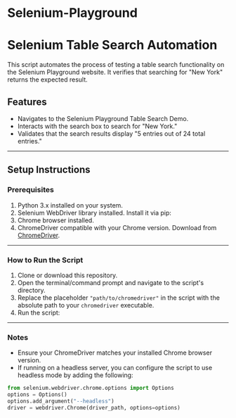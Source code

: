 # Selenium-Playground

# Selenium Table Search Automation

This script automates the process of testing a table search functionality on the Selenium Playground website. It verifies that searching for "New York" returns the expected result.

## Features
- Navigates to the Selenium Playground Table Search Demo.
- Interacts with the search box to search for "New York."
- Validates that the search results display "5 entries out of 24 total entries."

---

## Setup Instructions

### Prerequisites
1. Python 3.x installed on your system.
2. Selenium WebDriver library installed. Install it via pip:
3. Chrome browser installed.
4. ChromeDriver compatible with your Chrome version. Download from [ChromeDriver](https://chromedriver.chromium.org/downloads).

---

### How to Run the Script

1. Clone or download this repository.
2. Open the terminal/command prompt and navigate to the script's directory.
3. Replace the placeholder `"path/to/chromedriver"` in the script with the absolute path to your `chromedriver` executable.
4. Run the script:

   
---

### Notes
- Ensure your ChromeDriver matches your installed Chrome browser version.
- If running on a headless server, you can configure the script to use headless mode by adding the following:
```python
from selenium.webdriver.chrome.options import Options
options = Options()
options.add_argument("--headless")
driver = webdriver.Chrome(driver_path, options=options)


